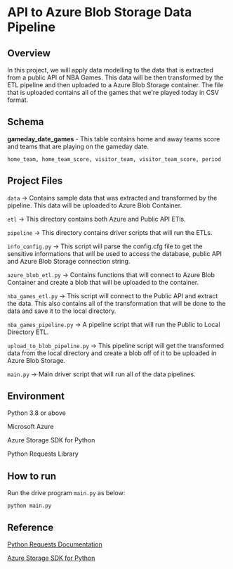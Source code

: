 # API to Azure Blob Storage Data Pipeline

## **Overview**

In this project, we will apply data modelling to the data that is extracted from a public API of NBA Games. This data will be then transformed by the ETL pipeline and then uploaded to a Azure Blob Storage container. The file that is uploaded contains all of the games that we're played today in CSV format.

## Schema

**gameday_date_games** - This table contains home and away teams score and teams that are playing on the gameday date.

```
home_team, home_team_score, visitor_team, visitor_team_score, period
```

## Project Files

```data``` -> Contains sample data that was extracted and transformed by the pipeline. This data will be uploaded to Azure Blob Container.

```etl``` -> This directory contains both Azure and Public API ETls.

```pipeline``` -> This directory contains driver scripts that will run the ETLs.

```info_config.py``` -> This script will parse the config.cfg file to get the sensitive informations that will be used to access the database, public API and Azure Blob Storage connection string.

```azure_blob_etl.py``` -> Contains functions that will connect to Azure Blob Container and create a blob that will be uploaded to the container.

```nba_games_etl.py``` -> This script will connect to the Public API and extract the data. This also contains all of the transformation that will be done to the data and save it to the local directory.

```nba_games_pipeline.py``` -> A pipeline script that will run the Public to Local Directory ETL.

```upload_to_blob_pipeline.py``` -> This pipeline script will get the transformed data from the local directory and create a blob off of it to be uploaded in Azure Blob Storage.

```main.py``` -> Main driver script that will run all of the data pipelines.

## Environment 
Python 3.8 or above

Microsoft Azure

Azure Storage SDK for Python

Python Requests Library


## How to run

Run the drive program ```main.py``` as below:
```
python main.py
``` 

## Reference
[Python Requests Documentation](https://requests.readthedocs.io/en/latest/)

[Azure Storage SDK for Python](https://learn.microsoft.com/en-us/python/api/overview/azure/storage?view=azure-python)

